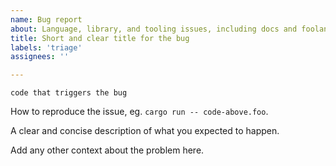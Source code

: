 ```yaml
---
name: Bug report
about: Language, library, and tooling issues, including docs and foolang.el
title: Short and clear title for the bug
labels: 'triage'
assignees: ''

---
```


```
code that triggers the bug
```

How to reproduce the issue, eg. `cargo run -- code-above.foo`.

A clear and concise description of what you expected to happen.

Add any other context about the problem here.
